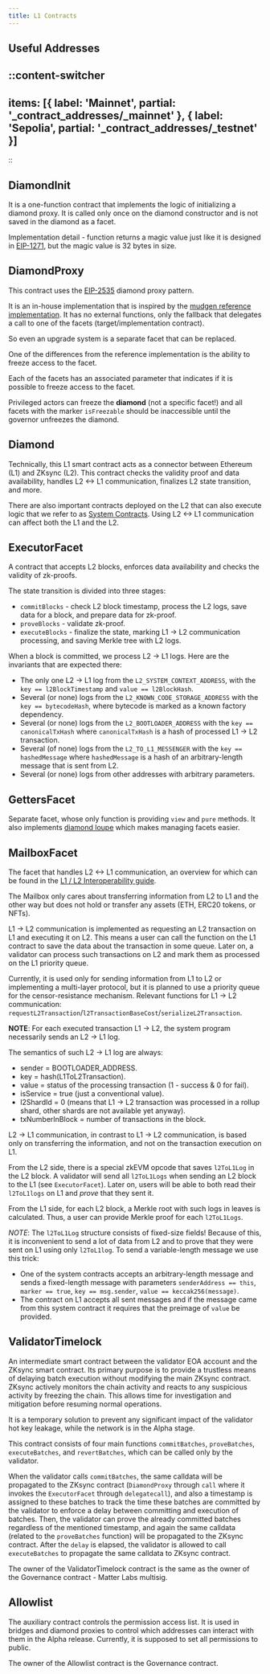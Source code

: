 ```yaml
---
title: L1 Contracts
---
```


## Useful Addresses

::content-switcher
---
items: [{
  label: 'Mainnet',
  partial: '_contract_addresses/_mainnet'
}, {
  label: 'Sepolia',
  partial: '_contract_addresses/_testnet'
}]
---
::

## DiamondInit

It is a one-function contract that implements the logic of initializing a diamond proxy.
It is called only once on the diamond constructor and is not saved in the diamond as a facet.

Implementation detail - function returns a magic value just like it is designed in
[EIP-1271](https://eips.ethereum.org/EIPS/eip-1271), but the magic value is 32 bytes in size.

## DiamondProxy

This contract uses the [EIP-2535](https://eips.ethereum.org/EIPS/eip-2535) diamond
proxy pattern.

It is an in-house implementation that is inspired by the [mudgen reference implementation](https://github.com/mudgen/Diamond).
It has no external functions, only the fallback that delegates a call to one of the facets (target/implementation contract).

So even an upgrade system is a separate facet that can be replaced.

One of the differences from the reference implementation is the ability to freeze access to the facet.

Each of the facets has an associated parameter that indicates if it is possible to freeze access to the facet.

Privileged actors can freeze the **diamond** (not a specific facet!) and all facets
with the marker `isFreezable` should be inaccessible until the governor unfreezes the diamond.

## Diamond

Technically, this L1 smart contract acts as a connector between Ethereum (L1) and ZKsync (L2).
This contract checks the validity proof and data availability, handles
L2 <-> L1 communication, finalizes L2 state transition, and more.

There are also important contracts deployed on the L2 that can also execute logic that we refer to as [System Contracts](./20.system-contracts.md).
Using L2 <-> L1 communication can affect both the L1 and the L2.

## ExecutorFacet

A contract that accepts L2 blocks, enforces data availability and checks the validity of zk-proofs.

The state transition is divided into three stages:

- `commitBlocks` - check L2 block timestamp, process the L2 logs, save data for a block, and prepare data for zk-proof.
- `proveBlocks` - validate zk-proof.
- `executeBlocks` - finalize the state, marking L1 -> L2 communication processing, and saving Merkle tree with L2 logs.

When a block is committed, we process L2 -> L1 logs. Here are the invariants that are expected there:

- The only one L2 -> L1 log from the `L2_SYSTEM_CONTEXT_ADDRESS`, with the `key == l2BlockTimestamp` and `value == l2BlockHash`.
- Several (or none) logs from the `L2_KNOWN_CODE_STORAGE_ADDRESS` with the `key == bytecodeHash`, where bytecode is marked as a known factory dependency.
- Several (or none) logs from the `L2_BOOTLOADER_ADDRESS` with the `key == canonicalTxHash` where `canonicalTxHash` is a hash of processed L1 -> L2 transaction.
- Several (of none) logs from the `L2_TO_L1_MESSENGER` with the `key == hashedMessage` where `hashedMessage` is a hash of an arbitrary-length message
that is sent from L2.
- Several (or none) logs from other addresses with arbitrary parameters.

## GettersFacet

Separate facet, whose only function is providing `view` and `pure` methods. It also
implements [diamond loupe](https://eips.ethereum.org/EIPS/eip-2535#diamond-loupe) which makes managing facets easier.

## MailboxFacet

The facet that handles L2 <-> L1 communication, an overview for which can be found
in the [L1 / L2 Interoperability guide](../80.l1-l2-interoperability.md).

The Mailbox only cares about transferring information from L2 to L1 and the other way but does not hold or transfer any assets (ETH, ERC20 tokens, or NFTs).

L1 -> L2 communication is implemented as requesting an L2 transaction on L1 and
executing it on L2. This means a user can call the function on the L1 contract to
save the data about the transaction in some queue. Later on, a validator can
process such transactions on L2 and mark them as processed on the L1 priority queue.

Currently, it is used only for sending information from L1 to L2 or implementing a
multi-layer protocol, but it is planned to use a priority queue for the
censor-resistance mechanism. Relevant functions for L1 -> L2 communication: `requestL2Transaction`/`l2TransactionBaseCost`/`serializeL2Transaction`.

**NOTE**: For each executed transaction L1 -> L2, the system program necessarily sends an L2 -> L1 log.

The semantics of such L2 -> L1 log are always:

- sender = BOOTLOADER_ADDRESS.
- key = hash(L1ToL2Transaction).
- value = status of the processing transaction (1 - success & 0 for fail).
- isService = true (just a conventional value).
- l2ShardId = 0 (means that L1 -> L2 transaction was processed in a rollup shard, other shards are not available yet
  anyway).
- txNumberInBlock = number of transactions in the block.

L2 -> L1 communication, in contrast to L1 -> L2 communication, is based only on transferring the information, and not on the transaction execution on L1.

From the L2 side, there is a special zkEVM opcode that saves `l2ToL1Log` in the L2
block. A validator will send all `l2ToL1Logs` when sending an L2 block to the L1
(see `ExecutorFacet`). Later on, users will be able to both read their `l2ToL1logs` on L1 and _prove_ that they sent it.

From the L1 side, for each L2 block, a Merkle root with such logs in leaves is calculated. Thus, a user can provide Merkle proof for each `l2ToL1Logs`.

_NOTE_: The `l2ToL1Log` structure consists of fixed-size fields! Because of this,
it is inconvenient to send a lot of data from L2 and to prove that they were sent
on L1 using only `l2ToL1log`. To send a variable-length message we use this trick:

- One of the system contracts accepts an arbitrary-length message and sends a
fixed-length message with parameters `senderAddress == this`, `marker == true`, `key == msg.sender`, `value == keccak256(message)`.
- The contract on L1 accepts all sent messages and if the message came from this system contract it requires that the
  preimage of `value` be provided.

## ValidatorTimelock

An intermediate smart contract between the validator EOA account and the ZKsync smart contract. Its primary purpose is
to provide a trustless means of delaying batch execution without modifying the main ZKsync contract. ZKsync actively
monitors the chain activity and reacts to any suspicious activity by freezing the chain. This allows time for
investigation and mitigation before resuming normal operations.

It is a temporary solution to prevent any significant impact of the validator hot key leakage, while the network is in
the Alpha stage.

This contract consists of four main functions `commitBatches`, `proveBatches`, `executeBatches`, and `revertBatches`,
which can be called only by the validator.

When the validator calls `commitBatches`, the same calldata will be propagated to the ZKsync contract (`DiamondProxy`
through `call` where it invokes the `ExecutorFacet` through `delegatecall`), and also a timestamp is assigned to these
batches to track the time these batches are committed by the validator to enforce a delay between committing and
execution of batches. Then, the validator can prove the already committed batches regardless of the mentioned timestamp,
and again the same calldata (related to the `proveBatches` function) will be propagated to the ZKsync contract. After
the `delay` is elapsed, the validator is allowed to call `executeBatches` to propagate the same calldata to ZKsync
contract.

The owner of the ValidatorTimelock contract is the same as the owner of the Governance contract - Matter Labs multisig.

## Allowlist

The auxiliary contract controls the permission access list. It is used in bridges and diamond proxies to control which
addresses can interact with them in the Alpha release. Currently, it is supposed to set all permissions to public.

The owner of the Allowlist contract is the Governance contract.
